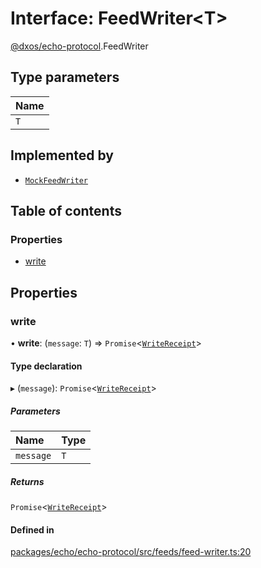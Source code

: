 # Interface: FeedWriter<T\>

[@dxos/echo-protocol](../modules/dxos_echo_protocol.md).FeedWriter

## Type parameters

| Name |
| :------ |
| `T` |

## Implemented by

- [`MockFeedWriter`](../classes/dxos_echo_protocol.MockFeedWriter.md)

## Table of contents

### Properties

- [write](dxos_echo_protocol.FeedWriter.md#write)

## Properties

### write

• **write**: (`message`: `T`) => `Promise`<[`WriteReceipt`](dxos_echo_protocol.WriteReceipt.md)\>

#### Type declaration

▸ (`message`): `Promise`<[`WriteReceipt`](dxos_echo_protocol.WriteReceipt.md)\>

##### Parameters

| Name | Type |
| :------ | :------ |
| `message` | `T` |

##### Returns

`Promise`<[`WriteReceipt`](dxos_echo_protocol.WriteReceipt.md)\>

#### Defined in

[packages/echo/echo-protocol/src/feeds/feed-writer.ts:20](https://github.com/dxos/dxos/blob/e3b936721/packages/echo/echo-protocol/src/feeds/feed-writer.ts#L20)
